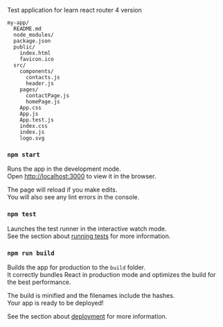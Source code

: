 Test application for learn react
router 4 version
```
my-app/
  README.md
  node_modules/
  package.json
  public/
    index.html
    favicon.ico
  src/
    components/
      contacts.js
      header.js
    pages/
      contactPage.js
      homePage.js
    App.css
    App.js
    App.test.js
    index.css
    index.js
    logo.svg
```


### `npm start`

Runs the app in the development mode.<br>
Open [http://localhost:3000](http://localhost:3000) to view it in the browser.

The page will reload if you make edits.<br>
You will also see any lint errors in the console.

### `npm test`

Launches the test runner in the interactive watch mode.<br>
See the section about [running tests](#running-tests) for more information.

### `npm run build`

Builds the app for production to the `build` folder.<br>
It correctly bundles React in production mode and optimizes the build for the best performance.

The build is minified and the filenames include the hashes.<br>
Your app is ready to be deployed!

See the section about [deployment](#deployment) for more information.
